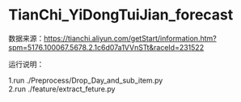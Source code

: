 # TianChi_YiDongTuiJian_forecast

数据来源：https://tianchi.aliyun.com/getStart/information.htm?spm=5176.100067.5678.2.1c6d07a1VVnSTt&raceId=231522

运行说明：

1.run ./Preprocess/Drop_Day_and_sub_item.py  
2.run ./feature/extract_feture.py
